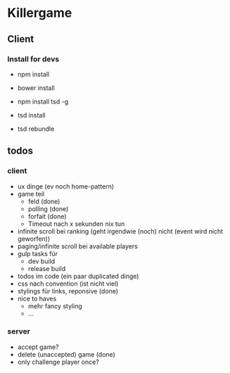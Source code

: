 # Killergame 
## Client
### Install for devs

- npm install
- bower install

- npm install tsd -g
- tsd install
- tsd rebundle

## todos
### client
- ux dinge (ev noch home-pattern)
- game teil
    - feld (done)
    - polling (done)
    - forfait (done)
    - Timeout nach x sekunden nix tun
- infinite scroll bei ranking (geht irgendwie (noch) nicht (event wird nicht geworfen))
- paging/infinite scroll bei available players
- gulp tasks für
    - dev build
    - release build
- todos im code (ein paar duplicated dinge)
- css nach convention (ist nicht viel)
- stylings für links, reponsive (done)
- nice to haves
    - mehr fancy styling
    - ...

### server
- accept game?
- delete (unaccepted) game (done)
- only challenge player once?
